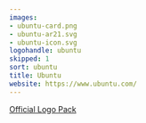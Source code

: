 ```yaml
---
images:
- ubuntu-card.png
- ubuntu-ar21.svg
- ubuntu-icon.svg
logohandle: ubuntu
skipped: 1
sort: ubuntu
title: Ubuntu
website: https://www.ubuntu.com/
---
```


[Official Logo Pack](https://insights.ubuntu.com/2014/06/11/ubuntu-logo-pack/)
